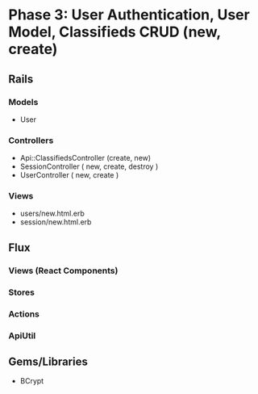 # Phase 3: User Authentication, User Model, Classifieds CRUD (new, create)

## Rails
### Models
* User

### Controllers
* Api::ClassifiedsController (create, new)
* SessionController ( new, create, destroy )
* UserController ( new, create )

### Views
* users/new.html.erb
* session/new.html.erb

## Flux

### Views (React Components)

### Stores

### Actions

### ApiUtil

## Gems/Libraries
* BCrypt
